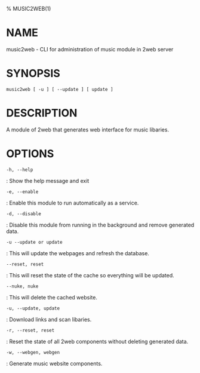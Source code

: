 % MUSIC2WEB(1)

NAME
====

music2web - CLI for administration of music module in 2web server

SYNOPSIS
========

`music2web [ -u ] [ --update ] [ update ]`

DESCRIPTION
===========

A module of 2web that generates web interface for music libaries.

OPTIONS
=======

`-h, --help`

:   Show the help message and exit

`-e, --enable`

:   Enable this module to run automatically as a service.

`-d, --disable`

:   Disable this module from running in the background and remove generated data.

`-u --update or update`

:  This will update the webpages and refresh the database.

`--reset, reset`

:  This will reset the state of the cache so everything will be updated.

`--nuke, nuke`

:   This will delete the cached website.

`-u, --update, update`

:   Download links and scan libaries.

`-r, --reset, reset`

:   Reset the state of all 2web components without deleting generated data.

`-w, --webgen, webgen`

:   Generate music website components.
